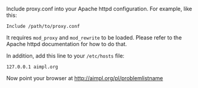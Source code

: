 Include proxy.conf into your Apache httpd configuration. For example, like this:

    Include /path/to/proxy.conf

It requires `mod_proxy` and `mod_rewrite` to be loaded. Please refer to the
Apache httpd documentation for how to do that.

In addition, add this line to your `/etc/hosts` file:

    127.0.0.1 aimpl.org

Now point your browser at http://aimpl.org/pl/problemlistname